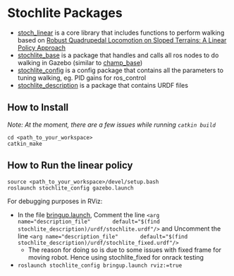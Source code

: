 # Stochlite Packages

* [stoch_linear](stoch_linear) is a core library that includes functions to perform walking based on [Robust Quadrupedal Locomotion on Sloped Terrains: A Linear Policy Approach](https://github.com/StochLab/SlopedTerrainLinearPolicy)
* [stochlite_base](stochlite_base) is a package that handles and calls all ros nodes to do walking in Gazebo (similar to [champ_base](../champ_base))
* [stochlite_config](stochlite_config) is a config package that contains all the parameters to tuning walking, eg. PID gains for ros_control
* [stochlite_description](stochlite_description) is a package that contains URDF files

## How to Install

*Note: At the moment, there are a few issues while running `catkin build`*

```
cd <path_to_your_workspace>
catkin_make
```

## How to Run the linear policy

```
source <path_to_your_workspace>/devel/setup.bash
roslaunch stochlite_config gazebo.launch 
```

For debugging purposes in RViz:
* In the file [bringup.launch](stochlite_config/launch/bringup.launch), Comment the line `<arg name="description_file"       default="$(find stochlite_description)/urdf/stochlite.urdf"/>` and Uncomment the line `<arg name="description_file"       default="$(find stochlite_description)/urdf/stochlite_fixed.urdf"/>`
    - The reason for doing so is due to some issues with fixed frame for moving robot. Hence using stochlite_fixed for onrack testing
* `roslaunch stochlite_config bringup.launch rviz:=true`